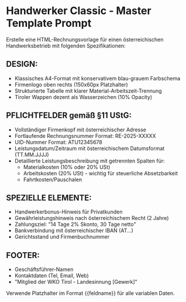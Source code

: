 # Handwerker Classic - Master Template Prompt

Erstelle eine HTML-Rechnungsvorlage für einen österreichischen Handwerksbetrieb mit folgenden Spezifikationen:

## DESIGN:
- Klassisches A4-Format mit konservativem blau-grauem Farbschema
- Firmenlogo oben rechts (150x60px Platzhalter)
- Strukturierte Tabelle mit klarer Material-Arbeitszeit-Trennung
- Tiroler Wappen dezent als Wasserzeichen (10% Opacity)

## PFLICHTFELDER gemäß §11 UStG:
- Vollständiger Firmenkopf mit österreichischer Adresse
- Fortlaufende Rechnungsnummer Format: RE-2025-XXXXX
- UID-Nummer Format: ATU12345678
- Leistungsdatum/Zeitraum mit österreichischem Datumsformat (TT.MM.JJJJ)
- Detaillierte Leistungsbeschreibung mit getrennten Spalten für:
  * Materialkosten (10% oder 20% USt)
  * Arbeitskosten (20% USt) - wichtig für steuerliche Absetzbarkeit
  * Fahrtkosten/Pauschalen

## SPEZIELLE ELEMENTE:
- Handwerkerbonus-Hinweis für Privatkunden
- Gewährleistungshinweis nach österreichischem Recht (2 Jahre)
- Zahlungsziel: "14 Tage 2% Skonto, 30 Tage netto"
- Bankverbindung mit österreichischer IBAN (AT...)
- Gerichtsstand und Firmenbuchnummer

## FOOTER:
- Geschäftsführer-Namen
- Kontaktdaten (Tel, Email, Web)
- "Mitglied der WKO Tirol - Landesinnung [Gewerk]"

Verwende Platzhalter im Format {{feldname}} für alle variablen Daten.